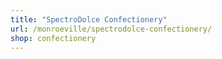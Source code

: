 ```yaml
---
title: "SpectroDolce Confectionery"
url: /monroeville/spectrodolce-confectionery/
shop: confectionery
---
```

